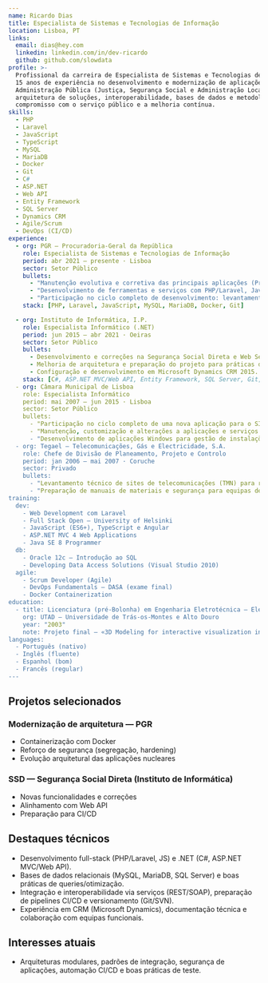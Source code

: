 ```yaml
---
name: Ricardo Dias
title: Especialista de Sistemas e Tecnologias de Informação
location: Lisboa, PT
links:
  email: dias@hey.com
  linkedin: linkedin.com/in/dev-ricardo
  github: github.com/slowdata
profile: >-
  Profissional da carreira de Especialista de Sistemas e Tecnologias de Informação, com mais de
  15 anos de experiência no desenvolvimento e modernização de aplicações e sistemas na
  Administração Pública (Justiça, Segurança Social e Administração Local). Forte foco em
  arquitetura de soluções, interoperabilidade, bases de dados e metodologias ágeis, com
  compromisso com o serviço público e a melhoria contínua.
skills:
  - PHP
  - Laravel
  - JavaScript
  - TypeScript
  - MySQL
  - MariaDB
  - Docker
  - Git
  - C#
  - ASP.NET
  - Web API
  - Entity Framework
  - SQL Server
  - Dynamics CRM
  - Agile/Scrum
  - DevOps (CI/CD)
experience:
  - org: PGR — Procuradoria-Geral da República
    role: Especialista de Sistemas e Tecnologias de Informação
    period: abr 2021 — presente · Lisboa
    sector: Setor Público
    bullets:
      - "Manutenção evolutiva e corretiva das principais aplicações (Progest, SIMP) e melhoria de arquitetura com enfoque em segurança e modernização."
      - "Desenvolvimento de ferramentas e serviços com PHP/Laravel, JavaScript, MySQL/MariaDB e Docker."
      - "Participação no ciclo completo de desenvolvimento: levantamento de requisitos, testes, entrega e suporte."
    stack: [PHP, Laravel, JavaScript, MySQL, MariaDB, Docker, Git]

  - org: Instituto de Informática, I.P.
    role: Especialista Informático (.NET)
    period: jun 2015 — abr 2021 · Oeiras
    sector: Setor Público
    bullets:
      - Desenvolvimento e correções na Segurança Social Direta e Web Services (novas funcionalidades e manutenção).
      - Melhoria de arquitetura e preparação do projeto para práticas de CI/CD.
      - Configuração e desenvolvimento em Microsoft Dynamics CRM 2015.
    stack: [C#, ASP.NET MVC/Web API, Entity Framework, SQL Server, Git, SVN, Microsoft Dynamics CRM]
  - org: Câmara Municipal de Lisboa
    role: Especialista Informático
    period: mai 2007 — jun 2015 · Lisboa
    sector: Setor Público
    bullets:
      - "Participação no ciclo completo de uma nova aplicação para o SIADAP (avaliação de desempenho)."
      - "Manutenção, customização e alterações a aplicações e serviços em produção; resolução de incidentes."
      - "Desenvolvimento de aplicações Windows para gestão de instalações Autodesk; administração de Microsoft Dynamics CRM."
  - org: Tegael — Telecomunicações, Gás e Electricidade, S.A.
    role: Chefe de Divisão de Planeamento, Projeto e Controlo
    period: jan 2006 — mai 2007 · Coruche
    sector: Privado
    bullets:
      - "Levantamento técnico de sites de telecomunicações (TMN) para reengenharia, incluindo antenas e torres."
      - "Preparação de manuais de materiais e segurança para equipas de reengenharia."
training:
  dev:
    - Web Development com Laravel
    - Full Stack Open — University of Helsinki
    - JavaScript (ES6+), TypeScript e Angular
    - ASP.NET MVC 4 Web Applications
    - Java SE 8 Programmer
  db:
    - Oracle 12c — Introdução ao SQL
    - Developing Data Access Solutions (Visual Studio 2010)
  agile:
    - Scrum Developer (Agile)
    - DevOps Fundamentals — DASA (exame final)
    - Docker Containerization
education:
  - title: Licenciatura (pré-Bolonha) em Engenharia Eletrotécnica — Eletrónica, Instrumentação e Computação
    org: UTAD — Universidade de Trás-os-Montes e Alto Douro
    year: "2003"
    note: Projeto final — «3D Modeling for interactive visualization in Virtual Reality»
languages:
  - Português (nativo)
  - Inglês (fluente)
  - Espanhol (bom)
  - Francês (regular)
---
```


## Projetos selecionados

### Modernização de arquitetura — PGR
- Containerização com Docker
- Reforço de segurança (segregação, hardening)
- Evolução arquitetural das aplicações nucleares

### SSD — Segurança Social Direta (Instituto de Informática)
- Novas funcionalidades e correções
- Alinhamento com Web API
- Preparação para CI/CD

## Destaques técnicos
- Desenvolvimento full-stack (PHP/Laravel, JS) e .NET (C#, ASP.NET MVC/Web API).  
- Bases de dados relacionais (MySQL, MariaDB, SQL Server) e boas práticas de queries/otimização.  
- Integração e interoperabilidade via serviços (REST/SOAP), preparação de pipelines CI/CD e versionamento (Git/SVN).  
- Experiência em CRM (Microsoft Dynamics), documentação técnica e colaboração com equipas funcionais.

## Interesses atuais
- Arquiteturas modulares, padrões de integração, segurança de aplicações, automação CI/CD e boas práticas de teste.
